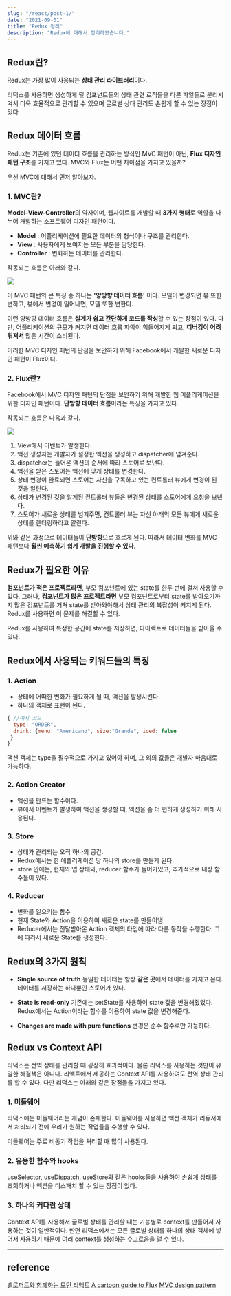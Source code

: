 ```yaml
---
slug: "/react/post-1/"
date: "2021-09-01"
title: "Redux 정리"
description: "Redux에 대해서 정리하였습니다."
---
```


## Redux란?
Redux는 가장 많이 사용되는 **상태 관리 라이브러리**이다. 

리덕스를 사용하면 생성하게 될 컴포넌트들의 상태 관련 로직들을 다른 파일들로 분리시켜서 더욱 효율적으로 관리할 수 있으며 글로벌 상태 관리도 손쉽게 할 수 있는 장점이 있다.

## Redux 데이터 흐름

Redux는 기존에 있던 데이터 흐름을 관리하는 방식인 MVC 패턴이 아닌, **Flux 디자인 패턴 구조**를 가지고 있다. MVC와 Flux는 어떤 차이점을 가지고 있을까?

우선 MVC에 대해서 먼저 알아보자.
### 1. MVC란?
**Model-View-Controller**의 약자이며, 웹사이트를 개발할 때 **3가지 형태**로 역할을 나누어 개발하는 소프트웨어 디자인 패턴이다.

- **Model** : 어플리케이션에 필요한 데이터의 형식이나 구조를 관리한다.
- **View** : 사용자에게 보여지는 모든 부분을 담당한다.
- **Controller** : 변화하는 데이터를 관리한다.

작동되는 흐름은 아래와 같다.

![](https://images.velog.io/images/moon3356/post/08bcdcd3-4f79-441f-8ae4-2c1bbb8cac1b/%E1%84%89%E1%85%B3%E1%84%8F%E1%85%B3%E1%84%85%E1%85%B5%E1%86%AB%E1%84%89%E1%85%A3%E1%86%BA%202021-08-26%20%E1%84%8B%E1%85%A9%E1%84%92%E1%85%AE%201.56.24.png)

이 MVC 패턴의 큰 특징 중 하나는 **'양방향 데이터 흐름'** 이다. 모델이 변경되면 뷰 또한 변하고, 뷰에서 변경이 일어나면, 모델 또한 변한다.

이런 양방향 데이터 흐름은 **설계가 쉽고 간단하게 코드를 작성**할 수 있는 장점이 있다. 다만, 어플리케이션의 규모가 커지면 데이터 흐름 파악이 힘들어지게 되고, **디버깅이 어려워져서** 많은 시간이 소비된다.

이러한 MVC 디자인 패턴의 단점을 보안하기 위해 Facebook에서 개발한 새로운 디자인 패턴이 Flux이다.

### 2. Flux란?
Facebook에서 MVC 디자인 패턴의 단점을 보안하기 위해 개발한 웹 어플리케이션을 위한 디자인 패턴이다. **단방향 데이터 흐름**이라는 특징을 가지고 있다.

작동되는 흐름은 다음과 같다.

![](https://images.velog.io/images/moon3356/post/f4fb01a1-c449-4741-a06b-45d40ce1947b/%E1%84%89%E1%85%B3%E1%84%8F%E1%85%B3%E1%84%85%E1%85%B5%E1%86%AB%E1%84%89%E1%85%A3%E1%86%BA%202021-08-26%20%E1%84%8B%E1%85%A9%E1%84%92%E1%85%AE%203.55.21.png)



1. View에서 이벤트가 발생한다.
2. 액션 생성자는 개발자가 설정한 액션을 생성하고 dispatcher에 넘겨준다.
3. dispatcher는 들어온 액션의 순서에 따라 스토어로 보낸다.
4. 액션을 받은 스토어는 액션에 맞게 상태를 변경한다.
5. 상태 변경이 완료되면 스토어는 자신을 구독하고 있는 컨트롤러 뷰에게 변경이 된 것을 알린다.
6. 상태가 변경된 것을 알게된 컨트롤러 뷰들은 변경된 상태를 스토어에게 요청을 보낸다. 
7. 스토어가 새로운 상태를 넘겨주면, 컨트롤러 뷰는 자신 아래의 모든 뷰에게 새로운 상태를 렌더링하라고 알린다.

위와 같은 과정으로 데이터들이 **단방향**으로 흐르게 된다. 따라서 데이터 변화를 MVC 패턴보다 **훨씬 예측하기 쉽게 개발을 진행할 수 있다**.

## Redux가 필요한 이유
**컴포넌트가 적은 프로젝트라면**, 부모 컴포넌트에 있는 state를 한두 번에 걸쳐 사용할 수 있다. 그러나, **컴포넌트가 많은 프로젝트라면** 부모 컴포넌트로부터 state를 받아오기까지 많은 컴포넌트를 거쳐 state를 받아와야해서 상태 관리의 복잡성이 커지게 된다. Redux를 사용하면 이 문제를 해결할 수 있다.

Redux를 사용하여 특정한 공간에 state를 저장하면, 다이렉트로 데이터들을 받아올 수 있다.

## Redux에서 사용되는 키워드들의 특징

### 1. Action
- 상태에 어떠한 변화가 필요하게 될 때, 액션을 발생시킨다.
- 하나의 객체로 표현이 된다.

```javascript
{ //예시 코드
  type: "ORDER", 
  drink: {menu: "Americano", size:"Grande", iced: false
 }
}
```
액션 객체는 type을 필수적으로 가지고 있어야 하며, 그 외의 값들은 개발자 마음대로 가능하다.

### 2. Action Creator
- 액션을 만드는 함수이다.
- 뷰에서 이벤트가 발생하여 액션을 생성할 때, 액션을 좀 더 편하게 생성하기 위해 사용된다.
### 3. Store
- 상태가 관리되는 오직 하나의 공간.
- Redux에서는 한 애플리케이션 당 하나의 store를 만들게 된다.
- store 안에는, 현재의 앱 상태와, reducer 함수가 들어가있고, 추가적으로 내장 함수들이 있다.

### 4. Reducer
- 변화를 일으키는 함수
- 현재 State와 Action을 이용하여 새로운 state를 만들어냄
- Reducer에서는 전달받아온 Action 객체의 타입에 따라 다른 동작을 수행한다. 그에 따라서 새로운 State를 생성한다.

## Redux의 3가지 원칙

- **Single source of truth**
동일한 데이터는 항상 **같은 곳**에서 데이터를 가지고 온다.
 데이터를 저장하는 하나뿐인 스토어가 있다.
- **State is read-only**
 기존에는 setState를 사용하여 state 값을 변경해줬었다.
 Redux에서는 Action이라는 함수를 이용하여 state 값을 변경해준다.

- **Changes are made with pure functions**
변경은 순수 함수로만 가능하다.

## Redux vs Context API

리덕스는 전역 상태를 관리할 때 굉장히 효과적이다. 물론 리덕스를 사용하는 것만이 유일한 해결책은 아니다. 리액트에서 제공하는 Context API를 사용하여도 전역 상태 관리를 할 수 있다. 다만 리덕스는 아래와 같은 장점들을 가지고 있다.
### 1. 미들웨어
리덕스에는 미들웨어라는 개념이 존재한다. 미들웨어를 사용하면 액션 객체가 리듀서에서 처리되기 전에 우리가 원하는 작업들을 수행할 수 있다.

미들웨어는 주로 비동기 작업을 처리할 때 많이 사용된다.

### 2. 유용한 함수와 hooks
useSelector, useDispatch, useStore와 같은 hooks들을 사용하여 손쉽게 상태를 조회하거나 액션을 디스패치 할 수 있는 장점이 있다.

### 3. 하나의 커다란 상태
Context API를 사용해서 글로벌 상태를 관리할 때는 기능별로 context를 만들어서 사용하는 것이 일반적이다. 반면 리덕스에서는 모든 글로벌 상태를 하나의 상태 객체에 넣어서 사용하기 때문에 여러 context를 생성하는 수고로움을 덜 수 있다.

---
## reference
[벨로퍼트와 함께하는 모던 리액트](https://react.vlpt.us/redux/)
[A cartoon guide to Flux](https://code-cartoons.com/a-cartoon-guide-to-flux-6157355ab207)
[MVC design pattern](https://medium.com/@rhodunda/mvc-design-pattern-fe76175a01de)